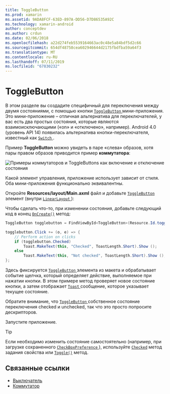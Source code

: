 ```yaml
---
title: ToggleButton
ms.prod: xamarin
ms.assetid: 9ADA8FCF-63ED-897A-DD56-D7D86535A92C
ms.technology: xamarin-android
author: conceptdev
ms.author: crdun
ms.date: 02/06/2018
ms.openlocfilehash: a22d274feb5539164663ac0c48e5a84bdf5d2c66
ms.sourcegitcommit: 654df48758cea602946644d2175fbdfba59a64f3
ms.translationtype: MT
ms.contentlocale: ru-RU
ms.lasthandoff: 07/11/2019
ms.locfileid: "67830232"
---
```

# <a name="togglebutton"></a>ToggleButton

В этом разделе вы создадите специфичный для переключения между двумя состояниями, с помощью кнопки [ `ToggleButton` ](https://developer.xamarin.com/api/type/Android.Widget.ToggleButton/) мини-приложения. Это мини-приложение – отличная альтернатива для переключателей, у вас есть два простых состояния, которые являются взаимоисключающими («on» и «отключено», например). Android 4.0 (уровень API 14) появилась альтернатива кнопки-переключателя, известный как [ `Switch` ](https://developer.xamarin.com/api/type/Android.Widget.Switch/).

Пример **ToggleButton** можно увидеть в паре «слева» образов, хотя пары правом образов приводится пример **коммутатора**:

![Примеры коммутаторов и ToggleButtons как включение и отключение состояния](toggle-button-images/togglebutton-switch.png)  

Какой элемент управления, приложение использует зависит от стиля. Оба мини-приложения функционально эквивалентны.

Откройте **Resources/layout/Main.axml** файл и добавьте [ `ToggleButton` ](https://developer.xamarin.com/api/type/Android.Widget.ToggleButton/) элемент (внутри [ `LinearLayout` ](https://developer.xamarin.com/api/type/Android.Widget.LinearLayout/)):

Чтобы сделать что-то, при изменении состояния, добавьте следующий код в конец [`OnCreate()`](https://developer.xamarin.com/api/member/Android.App.Activity.OnCreate/p/Android.OS.Bundle/Android.OS.PersistableBundle)
метод:

```csharp
ToggleButton togglebutton = FindViewById<ToggleButton>(Resource.Id.togglebutton);

togglebutton.Click += (o, e) => {
    // Perform action on clicks
    if (togglebutton.Checked)
        Toast.MakeText(this, "Checked", ToastLength.Short).Show ();
    else
        Toast.MakeText(this, "Not checked", ToastLength.Short).Show ();
};
```

Здесь фиксируется [ `ToggleButton` ](https://developer.xamarin.com/api/type/Android.Widget.ToggleButton/) элемента из макета и обрабатывает событие щелчка, который определяет действие, выполняемое при нажатии кнопки. В этом примере метод проверяет новое состояние кнопки, а затем отображает [ `Toast` ](https://developer.xamarin.com/api/type/Android.Widget.Toast/) сообщение, которое указывает текущее состояние.

Обратите внимание, что [ `ToggleButton` ](https://developer.xamarin.com/api/type/Android.Widget.ToggleButton/) собственное состояние переключения checked и unchecked, так что это просто попросите дескрипторов.

Запустите приложение.


> [!TIP]
> Если необходимо изменить состояние самостоятельно (например, при загрузке сохраненного [ `CheckBoxPreference` ](https://developer.xamarin.com/api/type/Android.Preferences.CheckBoxPreference/)), используйте [`Checked`](https://developer.xamarin.com/api/property/Android.Widget.CompoundButton.Checked/)
> метод задания свойства или [`Toggle()`](https://developer.xamarin.com/api/member/Android.Widget.CompoundButton.Toggle/)
> метод.


## <a name="related-links"></a>Связанные ссылки

- [Выключатель](https://developer.android.com/reference/android/widget/ToggleButton.html)
- [Коммутатор](https://developer.android.com/reference/android/widget/Switch.html)
